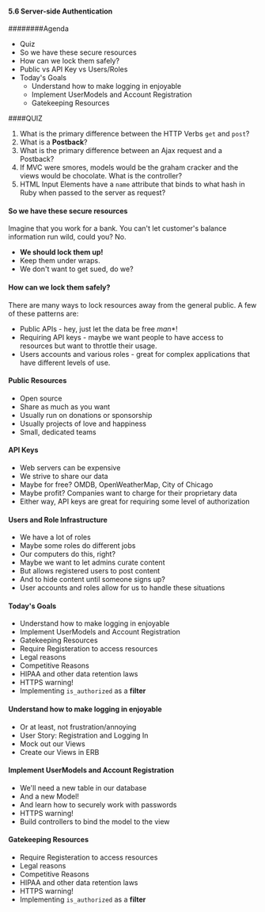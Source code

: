 
#### 5.6 Server-side Authentication

########Agenda

*	Quiz
* So we have these secure resources
* How can we lock them safely?
* Public vs API Key vs Users/Roles
* Today's Goals
  * Understand how to make logging in enjoyable
  * Implement UserModels and Account Registration
  * Gatekeeping Resources


####QUIZ
1.	What is the primary difference between the HTTP Verbs `get` and `post`?
2. What is a **Postback**?
3. What is the primary difference between an Ajax request and a Postback?
4. If MVC were smores, models would be the graham cracker and the views would be chocolate. What is the controller?
5. HTML Input Elements have a `name` attribute that binds to what hash in Ruby when passed to the server as request?



#### So we have these secure resources

Imagine that you work for a bank. You can't let customer's balance information run wild, could you? No.

* **We should lock them up!**
* Keep them under wraps.
* We don't want to get sued, do we?

#### How can we lock them safely?

There are many ways to lock resources away from the general public. A few of these patterns are:

* Public APIs - hey, just let the data be free *man**!
* Requiring API keys - maybe we want people to have access to resources but want to throttle their usage.
* Users accounts and various roles - great for complex applications that have different levels of use.


#### Public Resources

* Open source
* Share as much as you want
* Usually run on donations or sponsorship
* Usually projects of love and happiness
* Small, dedicated teams


#### API Keys

* Web servers can be expensive
* We strive to share our data
* Maybe for free? OMDB, OpenWeatherMap, City of Chicago
* Maybe profit? Companies want to charge for their proprietary data
* Either way, API keys are great for requiring some level of authorization


#### Users and Role Infrastructure

* We have a lot of roles
* Maybe some roles do different jobs
* Our computers do this, right?
* Maybe we want to let admins curate content
* But allows registered users to post content
* And to hide content until someone signs up?
* User accounts and roles allow for us to handle these situations


#### Today's Goals

* Understand how to make logging in enjoyable
* Implement UserModels and Account Registration
* Gatekeeping Resources
 * Require Registeration to access resources
 * Legal reasons
 * Competitive Reasons
 * HIPAA and other data retention laws
 * HTTPS warning!
 * Implementing `is_authorized` as a **filter**


#### Understand how to make logging in enjoyable
 * Or at least, not frustration/annoying
 * User Story: Registration and Logging In
 * Mock out our Views
 * Create our Views in ERB



#### Implement UserModels and Account Registration

 * We'll need a new table in our database
 * And a new Model!
 * And learn how to securely work with passwords
 * HTTPS warning!
 * Build controllers to bind the model to the view

#### Gatekeeping Resources

 * Require Registeration to access resources
 * Legal reasons
 * Competitive Reasons
 * HIPAA and other data retention laws
 * HTTPS warning!
 * Implementing `is_authorized` as a **filter**
